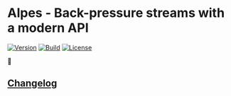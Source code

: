 # Alpes - Back-pressure streams with a modern API #

[![Version](https://img.shields.io/npm/v/alpes.svg?style=flat-square)](https://npmjs.org/package/alpes) [![Build](https://img.shields.io/travis/craft-ai/alpes/master.svg?style=flat-square)](https://travis-ci.org/craft-ai/alpes) [![License](https://img.shields.io/badge/license-BSD--3--Clause-42358A.svg?style=flat-square)](LICENSE)

:construction:

## [Changelog](CHANGELOG.md) ##
